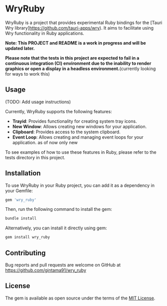 # WryRuby

WryRuby is a project that provides experimental Ruby bindings for the [Tauri Wry library]https://github.com/tauri-apps/wry). It aims to facilitate using Wry functionality in Ruby applications.

**Note: This PROJECT and README is a work in progress and will be updated later.**

**Please note that the tests in this project are expected to fail in a continuous integration (CI) environment due to the inability to render graphics or open a display in a headless environment.**(currently looking for ways to work this)

## Usage

(TODO: Add usage instructions)

Currently, WryRuby supports the following features:

- **Trayid**: Provides functionality for creating system tray icons.
- **New Window**: Allows creating new windows for your application.
- **Clipboard**: Provides access to the system clipboard.
- **Event Loop**: Allows creating and managing event loops for your application. as of now only new

To see examples of how to use these features in Ruby, please refer to the tests directory in this project.

## Installation

To use WryRuby in your Ruby project, you can add it as a dependency in your Gemfile:

```ruby
gem 'wry_ruby'
```

Then, run the following command to install the gem:

```bash
bundle install
```

Alternatively, you can install it directly using gem:

```bash
gem install wry_ruby
```

## Contributing

Bug reports and pull requests are welcome on GitHub at https://github.com/gintama91/wry_ruby

## License

The gem is available as open source under the terms of the [MIT License](https://opensource.org/licenses/MIT).

